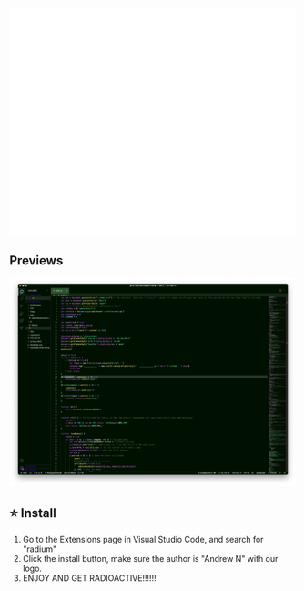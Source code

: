 <div align="center">
	<br>
		<img src="header.svg" width="800" height="400">
	<br>
</div>

## Previews

![example](./assets/example.png)

## ⭐ Install

1. Go to the Extensions page in Visual Studio Code, and search for "radium"
2. Click the install button, make sure the author is "Andrew N" with our logo.
3. ENJOY AND GET RADIOACTIVE!!!!!!



